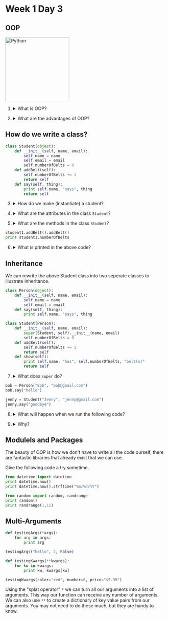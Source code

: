 # Week 1 Day 3

## OOP

<img src="https://www.python.org/static/opengraph-icon-200x200.png" alt="Python" width="200px">

1. <details> 
    <summary>What is OOP?</summary>
    OOP stands for Object Oriented Programming, it is an important programming paradigm in which data and certain methods can be contained within objects.
</details>

2. <details>
	<summary>What are the advantages of OOP?</summary>
	<ul>
		<li>Helps us DRY out our code (don't repeat yourself)</li>
		<li>Forces you to plan ahead which leads to higher quality code</li>
		<li>Don't need to know how an object works exactly to use it</li>
		<li>If you need to change the code you can change the object itself and not hunt down every use of the object in your project</li>
		<li>Widely used in web design and game design</li>
		<li>Most importantly: the frameworks we'll be using will use OOP</li>
	</ul>
</details>

## How do we write a class?

```python
class Student(object):
	def __init__(self, name, email):
		self.name = name
		self.email = email
		self.numberOfBelts = 0
	def addBelt(self):
		self.numberOfBelts += 1
		return self
	def say(self, thing):
		print self.name, "says", thing
		return self
```

3. <details>
	<summary>How do we make (instantiate) a student?</summary>
	<code>student1 = student("Amina", "amina@google.com")</code>
</details>

4. <details>
	<summary>What are the attributes in the class <code>Student</code>?</summary>
	The attributes are the variables: self.name, self.email, and self.numberOfBelts
</details>

5. <details>
	<summary>What are the methods in the class <code>Student</code>?</summary>
	<code>addBelt()</code> and <code>say()</code>
</details>

```python
student1.addBelt().addBelt()
print student1.numberOfBelts
```

6. <details>
	<summary>What is printed in the above code?</summary>
	2, we are able to run add belt twice in the same line because we are using chaining (<code>return self</code>). This is a powerful concept, but be careful as we don't always want to <code>return self</code>.
</details>

## Inheritance

We can rewrite the above Student class into two seperate classes to illustrate inheritance.

```python
class Person(object):
	def __init__(self, name, email):
		self.name = name
		self.email = email
	def say(self, thing):
		print self.name, "says", thing

class Student(Person):
	def __init__(self, name, email):
		super(Student, self).__init__(name, email)
		self.numberOfBelts = 0
	def addBelt(self):
		self.numberOfBelts += 1
		return self
	def show(self):
		print self.name, "has", self.numberOfBelts, "belt(s)"
		return self
```

7. <details>
	<summary>What does <code>super</code> do?</summary>
	<code>super</code> runs the <code>__init__</code> method in the class <code>Person</code> 
</details>

```python
bob = Person("Bob", "bob@gmail.com")
bob.say("hello")

jenny = Student("Jenny", "jenny@gmail.com")
jenny.say("goodbye")
```

8. <details>
	<summary>What will happen when we run the following code?</summary>
	<code>
	"Bob says hello"
	"Jenny says goodbye"
	</code>
</details>

9. <details>
	<summary>Why?</summary>
	The class <code>Student</code> inherits the method <code>say()</code> from the class <code>Person</code>
</details>

## Modulels and Packages

The beauty of OOP is how we don't have to write all the code ourself, there are fantastic libraries that already exist that we can use.

Give the following code a try sometime.

```python
from datetime import datetime
print datetime.now()
print datetime.now().strftime("%m/%d/%Y")

from random import random, randrange
print random()
print randrange(1,11)
```

## Multi-Arguments

```python
def testingArgs(*args):
	for arg in args:
		print arg

testingArgs("hello", 2, False)

def testingKwargs(**kwargs):
	for kw in kwargs:
		print kw, kwargs[kw]

testingKwargs(color="red", number=6, price="$5.99")
```

Using the "splat operator" ```*``` we can turn all our arguments into a list of arguments. This way our function can receive any number of arguments. We can also use ```**``` to create a dictionary of key value pairs from our arguments. You may not need to do these much, but they are handy to know. 